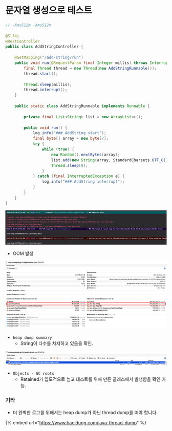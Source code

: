 # 문자열 생성으로 테스트

```java
// -Xmx512m -Xms512m

@Slf4j
@RestController
public class AddStringController {

	@GetMapping("/add-string/run")
	public void run(@RequestParam final Integer millis) throws InterruptedException {
		final Thread thread = new Thread(new AddStringRunnable());
		thread.start();

		Thread.sleep(millis);
		thread.interrupt();
	}

	public static class AddStringRunnable implements Runnable {

		private final List<String> list = new ArrayList<>();

		public void run() {
			log.info("### AddString start");
			final byte[] array = new byte[7];
			try {
				while (true) {
					new Random().nextBytes(array);
					list.add(new String(array, StandardCharsets.UTF_8));
					Thread.sleep(0);
				}
			} catch (final InterruptedException e) {
				log.info("### AddString interrupt");
			}
		}
	}
}
```

![](<../../../.gitbook/assets/image (11).png>)

* OOM 발생

![](<../../../.gitbook/assets/image (13) (1).png>)

* `heap dump summary`
  * String이 다수를 차지하고 있음을 확인.

![](<../../../.gitbook/assets/image (9) (1).png>)

* `Objects - GC roots`
  * Retained가 압도적으로 높고 테스트를 위해 만든 클래스에서 발생함을 확인 가능.

### 기타

* 더 완벽한 로그를 위해서는 heap dump가 아닌 thread dump를 떠야 합니다.

{% embed url="https://www.baeldung.com/java-thread-dump" %}
